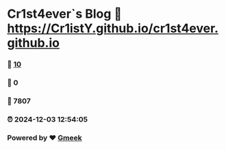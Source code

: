 # Cr1st4ever`s Blog :link: https://Cr1istY.github.io/cr1st4ever.github.io 
### :page_facing_up: [10](https://Cr1istY.github.io/cr1st4ever.github.io/tag.html) 
### :speech_balloon: 0 
### :hibiscus: 7807 
### :alarm_clock: 2024-12-03 12:54:05 
### Powered by :heart: [Gmeek](https://github.com/Meekdai/Gmeek)

